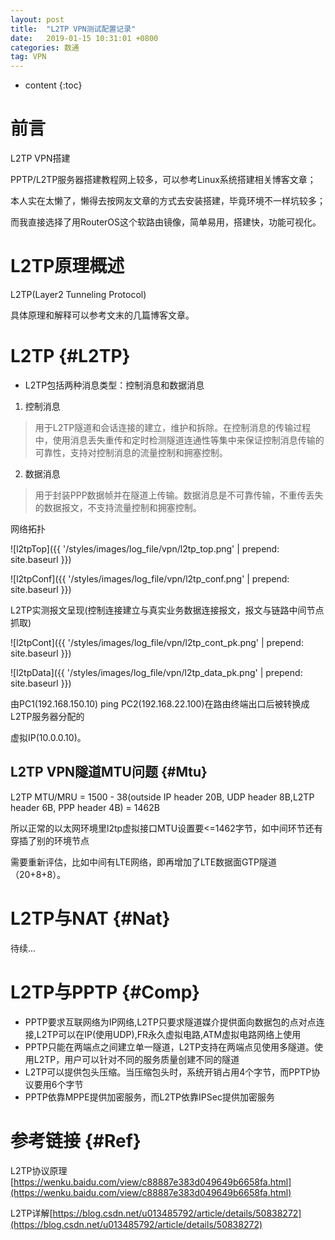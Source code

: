 ```yaml
---
layout: post
title:  "L2TP VPN测试配置记录"
date:   2019-01-15 10:31:01 +0800
categories: 数通
tag: VPN
---
```


* content
{:toc}


前言
====================================
L2TP VPN搭建

PPTP/L2TP服务器搭建教程网上较多，可以参考Linux系统搭建相关博客文章；

本人实在太懒了，懒得去按网友文章的方式去安装搭建，毕竟环境不一样坑较多；

而我直接选择了用RouterOS这个软路由镜像，简单易用，搭建快，功能可视化。

L2TP原理概述
====================================
L2TP(Layer2 Tunneling Protocol)

具体原理和解释可以参考文末的几篇博客文章。

L2TP                                                    {#L2TP}
====================================
+ L2TP包括两种消息类型：控制消息和数据消息
1. 控制消息
> 用于L2TP隧道和会话连接的建立，维护和拆除。在控制消息的传输过程中，使用消息丢失重传和定时检测隧道连通性等集中来保证控制消息传输的可靠性，支持对控制消息的流量控制和拥塞控制。
2. 数据消息
> 用于封装PPP数据帧并在隧道上传输。数据消息是不可靠传输，不重传丢失的数据报文，不支持流量控制和拥塞控制。

网络拓扑

![l2tpTop]({{ '/styles/images/log_file/vpn/l2tp_top.png' | prepend: site.baseurl  }})

![l2tpConf]({{ '/styles/images/log_file/vpn/l2tp_conf.png' | prepend: site.baseurl  }})

L2TP实测报文呈现(控制连接建立与真实业务数据连接报文，报文与链路中间节点抓取)

![l2tpCont]({{ '/styles/images/log_file/vpn/l2tp_cont_pk.png' | prepend: site.baseurl  }})

![l2tpData]({{ '/styles/images/log_file/vpn/l2tp_data_pk.png' | prepend: site.baseurl  }})

由PC1(192.168.150.10) ping PC2(192.168.22.100)在路由终端出口后被转换成L2TP服务器分配的

虚拟IP(10.0.0.10)。

L2TP VPN隧道MTU问题                                                    {#Mtu}
------------------------------------

L2TP MTU/MRU = 1500 - 38(outside IP header 20B, UDP header 8B,L2TP header 6B, PPP header 4B) = 1462B

所以正常的以太网环境里l2tp虚拟接口MTU设置要<=1462字节，如中间环节还有穿插了别的环境节点

需要重新评估，比如中间有LTE网络，即再增加了LTE数据面GTP隧道（20+8+8）。

L2TP与NAT                                                    {#Nat}
====================================
待续...

L2TP与PPTP                                                    {#Comp}
====================================
+ PPTP要求互联网络为IP网络,L2TP只要求隧道媒介提供面向数据包的点对点连接,L2TP可以在IP(使用UDP),FR永久虚拟电路,ATM虚拟电路网络上使用
+ PPTP只能在两端点之间建立单一隧道，L2TP支持在两端点见使用多隧道。使用L2TP，用户可以针对不同的服务质量创建不同的隧道
+ L2TP可以提供包头压缩。当压缩包头时，系统开销占用4个字节，而PPTP协议要用6个字节
+ PPTP依靠MPPE提供加密服务，而L2TP依靠IPSec提供加密服务

参考链接                                                    {#Ref}
====================================
L2TP协议原理[https://wenku.baidu.com/view/c88887e383d049649b6658fa.html](https://wenku.baidu.com/view/c88887e383d049649b6658fa.html)

L2TP详解[https://blog.csdn.net/u013485792/article/details/50838272](https://blog.csdn.net/u013485792/article/details/50838272)

